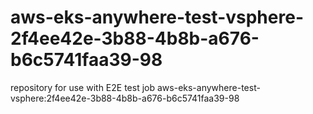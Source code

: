 # aws-eks-anywhere-test-vsphere-2f4ee42e-3b88-4b8b-a676-b6c5741faa39-98
repository for use with E2E test job aws-eks-anywhere-test-vsphere:2f4ee42e-3b88-4b8b-a676-b6c5741faa39-98
